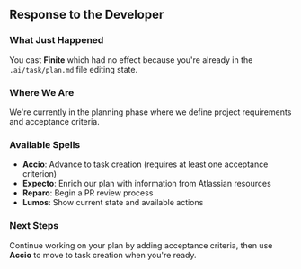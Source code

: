 ## Response to the Developer

### What Just Happened

You cast **Finite** which had no effect because you're already in the `.ai/task/plan.md` file editing state.

### Where We Are

We're currently in the planning phase where we define project requirements and acceptance criteria.

### Available Spells

- **Accio**: Advance to task creation (requires at least one acceptance criterion)
- **Expecto**: Enrich our plan with information from Atlassian resources
- **Reparo**: Begin a PR review process
- **Lumos**: Show current state and available actions

### Next Steps

Continue working on your plan by adding acceptance criteria, then use **Accio** to move to task creation when you're ready.
